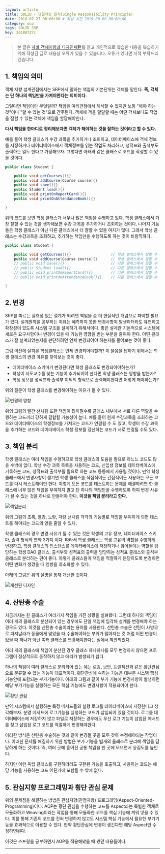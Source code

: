 ```yaml
---
layout: article
title: SOLID - 단일책임 원칙(Single Responsibility Principle)
date: 2018-07-27 00:00:00 # 작성 시간 2019-00-00 00:00:00
category: oop
tags: SOLID SRP
key: 20180727c
---
```


<!--more-->

> 본 글은 [자바 객체지향과 디자인패턴](https://book.naver.com/bookdb/book_detail.nhn?bid=7467601)를
읽고 개인적으로 학습한 내용을 복습하기 위해 작성된 글로 내용상 오류가 있을 수 있습니다.
오류가 있다면 지적 부탁드리겠습니다.

## 1. 책임의 의미
객체 지향 설계관점에서는 SRP에서 말하는 책임의 기본단위는 객체를 말한다.
**즉, 객체는 단 하나의 책임만을 가져야한다는 의미이다.**

그렇다면 책임이란 무엇일까?
책임을 여러관점에서 해석할 수 있지만 보통 "해야 하는 것"이나 "할 수 있는 것"으로 간주된다.
객체에 책을 할달할 때는 어떤 객체보다도 작업을 잘할 수 있는 객체에 책임을 할당해야한다.

**다시 책임을 한마디로 정리해보자면 객체가 해야하는 것을 잘하는 것이라고 할 수 있다.**

예를 들어 학생 클래스가 수강 과목을 추가하거나 조회하고, 데이터베이스에 객체 정보를 저장하거나 데이터베이스에서 객체정보를 읽는 작업도 처리하고, 성적표와 출석부도 출력하는 일도 한다고 가정해보자.
그렇다면 아래와 같은 클래스로 코드를 작성할 수 있을 것이다.

```java
public class Student {

    public void getCourses(){}
    public void addCourse(Course course){}
    public void save(){}
    public Student load(){}
    public void printOnReportCard(){}
    public void printOnAttendanceBook(){}

}
```

위의 코드를 보면 학생 클래스가 너무나 많은 책임을 수행하고 있다. 학생 클래스에서 가장 잘할 수 있는 것을 생각해보면 수강 과목을 추가하거나 조회하는 것이다.
나머지 기능들은 학생 클래스가 아닌 다른 클래스에서 더 잘할 수 있을 여지가 많다. 그래서 학생 클래스는 수강과목을 조회하고, 추가하는 책임만을 수행하도록 하는 것이 바람직하다.

```java
public class Student {

    public void getCourses(){}                  // 학생 클래스에서 잘할 수 있는 것
    public void addCourse(Course course){}      // 학생 클래스에서 잘할 수 있는 것
    // public void save(){}                     // 다른 클래스에서 잘할 수 있는 것
    // public Student load(){}                  // 다른 클래스에서 잘할 수 있는 것
    // public void printOnReportCard(){}        // 다른 클래스에서 잘할 수 있는 것
    // public void printOnAttendanceBook(){}    // 다른 클래스에서 잘할 수 있는 것

}
```

## 2. 변경
SRP를 따르는 실효성 있는 설계가 되려면 책임을 좀 더 현실적인 개념으로 파악할 필요가 있다.
설계원칙을 공부하는 이유는 예측하지 못한 변경사항이 발생하더라도 유연하고 확장성이 있도록 시스템 구조를 설계하기 위해서이다.
좋은 설계란 기본적으로 시스템에 새로운 요구사항이나 변경이 있을 때 가능한 영향을 받는 부분을 줄여야 한다.
어떤 클래스가 잘 설계되었는지를 판단하려면 언제 변경되어야 하는지를 물어보는 것이 좋다.

그럼 이전에 살펴본 학생클래스는 언제 변경되어야할까? 이 물음을 답하기 위해서는 학생 클래스의 변경 이유를 찾아보는 것이 좋다.

- 데이터베이스 스키마가 변경된다면 학생 클래스도 변경되어야하는가?
- 학생이 지도교수를 찾는 기능이 추가되어야 한다면 학생 클래스는 영향을 받는가?
- 학생 정보를 성적표와 출석부 이외의 형식으로 출력해야한다면 어떻게 해야하는가?

위의 질문이 학생 클래스를 변경해야하는 이유가 될 수 있다.

![변경의 영향](https://github.com/walbatrossw/java-design-patterns/blob/master/ch03-solid/img/srp-responsibility.png?raw=true)

위의 그림의 빨간 선처럼 또한 책임이 많아질수록 클래스 내부에서 서로 다른 역할을 수행하는 코드끼리 강하게 결합될 가능성이 높다.
예를 들어 현재 수강과목을 조회하는 코드와 데이터베이스의 학생정보를 가져오는 코드가 연결될 수 도 있고, 학생이 수강 과목을 추가하는 코드와 데이터베이스 학생 정보를 갱신하는 코드가 서로 연결될 수도 있다.


## 3. 책임 분리
학생 클래스는 여러 책임을 수행하므로 학생 클래스의 도움을 필요로 하느느 코드도 많을 수밖에 없다.
학생 수강 과목 목록을 사용하는 코드, 신입생 정보를 데이터베이스에 기록하는 코드, 성적표와 출석부를 필요로 하는 코드 등등에서 사용될 것이다.
만약 학생 클래스에서 변경사항이 생기면 학생 클래스를 직접적이든 간접적이든 사용하는 모든 코드를 다시 테스트해야만 한다.
이렇게 모든 코드를 테스트하는 문제를 해결하려면 한 클래스에 너무 많은 책임을 부여하지 말고 단 하나의 책임만을 수행하도록 하여 변경 사유가 될 수 있는 것을 하나로 만들어야 한다.
**이것을 책임 분리라고 한다.**

![책임분리](https://raw.githubusercontent.com/walbatrossw/java-design-patterns/master/ch03-solid/img/srp-responsibility2.png)

위의 그림의 초록, 빨강, 노랑, 파랑 선처럼 각각의 기능별로 책임을 부여하게 되면 테스트를 해야되는 코드의 양을 줄일 수 있다.

학생 클래스의 경우 변경 사유가 될 수 있는 것은 학생의 고유 정보, 데이터베이스 스키마, 출력 형식의 변화 3가지 이다.
따라서 학생 클래스는 학생 고유의 역할을 수행하게 변경하고, 학생 클래스의 인스턴스를 데이터베이스에 저장하거나 읽어들이는 역할을 담당하는 학생 DAO 클래스, 출석부와 성적표의 출력을 담당하는 성적표 클래스와 출석부 클래스로 분리하는 편이 좋다.
이렇게 클래스들이 책임을 적절하게 분담하도록 변경하면 어떤 변화가 생겼을 때 영향을 최소화할 수 있다.

아래의 그림은 위의 설명을 통해 개선한 것이다.

![개선된 디자인](https://raw.githubusercontent.com/walbatrossw/java-design-patterns/master/ch03-solid/img/redesign.png)


## 4. 산탄총 수술
지금까지는 한 클래스가 여러가지 책임을 가진 상황을 살펴봤다. 그런데 하나의 책임이 여러 개의 클래스로 분산되어 있는 경우에도 단일 책임에 입각해 설계를 변경해야 하는 경우도 있다.
이것을 산탄총 수술이라는 용어를 사용한다. 산탄총 수술은 산탄이 사방으로 퍼져날라가 동물에게 맞았을 때 수술해야하는 부위가 많아지는 것 처럼 어떤 변경이 있을 때 하나가 아닌 여러 클래스를 변경해야한다는 점에서 착안되었다.

여러 개의 클래스에 책임이 분산된 경우 클래스 하나하나를 모두 변경하지 않으면 프로그램이 정상적으로 동작하지 않고 에러가 발생되기 쉽다.

하나의 책임이 여러 클래스로 분리되어 있는 예는 로깅, 보안, 트랜잭션과 같은 횡단관심으로 분류할 수 있는 기능이 대표적이다.
횡단관심에 속하는 기능은 대부분 시스템 핵심 기능안에 포함되는 부가기능이다.
아래의 그림과 같이 부가 기능에 변경사항이 발생하면 해당 부가기능을 실행하는 모든 핵심 기능에도 변경사항이 적용되어야 한다.

![횡단 관심](https://raw.githubusercontent.com/walbatrossw/java-design-patterns/master/ch03-solid/img/cross-cutting-concern.png)

만약 시스템에서 실행하는 특정 메서드들의 실행 로그를 데이터베이스에 저장한다고 생각해보자. 분명 메서드에 로그기능을 실행하는 코드가 삽입되어 있을 것이다.
로그를 데이터베이스에 저장하지 않고 파일로 저장하는 경우에도 우선 로그 기능이 삽입된 메서드를 찾고 삽입된 로그 코드를 적절하게 변경해야한다.

이러한 방식은 산탄총 수술하는 것과 같이 변경될 곳을 모두 찾아 수정해야되는 작업이다. 이러한 문제를 해결하기 위한 방법은 부가 기능을 별개의 클래스로 분리해 책임을 담당하게 하는 것이다.
즉, 여러 곳에 흩어진 공통 책임을 한 곳에 모으면서 응집도를 높인다.

하지만 이런 독립 클래스를 구현하더라도 구현된 기능을 호출하고, 사용하는 코드는 해당 기능을 사용하는 코드 어딘가에 포함될 수 밖에 없다.

## 5. 관심지향 프로그래밍과 횡단 관심 문제
위의 문제점을 해결하는 방법은 관심지향(관점지향) 프로그래밍(Aspect-Oriented-Programming)이다.
AOP는 횡단 관심을 수행하는 코드를 Aspect라는 특별한 객체로 모듈화하고 Weaving이라는 작업을 통해 모듈화한 코드를 핵심 기능에 끼워 넣을 수 있다.
이를 통해 기존의 코드를 전혀 변경하지 않고도 시스템 핵심 기능에서 필요한 부가기능을 효과적으로 이용할 수 있다.
만약 횡단관심에 변경이 생긴다면 해당 Aspect만 수정하면된다.

이것은 스프링을 공부하면서 AOP를 적용해봤을 때 봤던 내용들이다.

---
